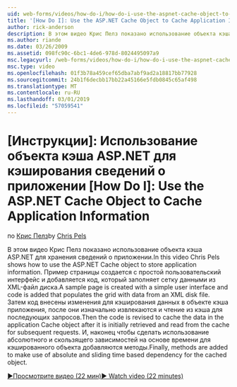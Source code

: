 ```yaml
---
uid: web-forms/videos/how-do-i/how-do-i-use-the-aspnet-cache-object-to-cache-application-information
title: '[How Do I]: Use the ASP.NET Cache Object to Cache Application Information | Microsoft Docs'
author: rick-anderson
description: В этом видео Крис Пелз показано использование объекта кэша ASP.NET для хранения сведений о приложении. Пример страницы создается с простой пользовательский интерфейс...
ms.author: riande
ms.date: 03/26/2009
ms.assetid: 098fc90c-6bc1-4de6-978d-8024495097a9
msc.legacyurl: /web-forms/videos/how-do-i/how-do-i-use-the-aspnet-cache-object-to-cache-application-information
msc.type: video
ms.openlocfilehash: 01f3b78a459cef65dba7abf9ad2a18817bb77928
ms.sourcegitcommit: 24b1f6decbb17bb22a45166e5fdb0845c65af498
ms.translationtype: MT
ms.contentlocale: ru-RU
ms.lasthandoff: 03/01/2019
ms.locfileid: "57059541"
---
```

<a name="how-do-i-use-the-aspnet-cache-object-to-cache-application-information"></a>[Инструкции]: Использование объекта кэша ASP.NET для кэширования сведений о приложении
[How Do I]: Use the ASP.NET Cache Object to Cache Application Information
====================
<span data-ttu-id="98dfc-104">по [Крис Пелз](https://twitter.com/chrispels)</span><span class="sxs-lookup"><span data-stu-id="98dfc-104">by [Chris Pels](https://twitter.com/chrispels)</span></span>

<span data-ttu-id="98dfc-105">В этом видео Крис Пелз показано использование объекта кэша ASP.NET для хранения сведений о приложении.</span><span class="sxs-lookup"><span data-stu-id="98dfc-105">In this video Chris Pels shows how to use the ASP.NET Cache object to store application information.</span></span> <span data-ttu-id="98dfc-106">Пример страницы создается с простой пользовательский интерфейс и добавляется код, который заполняет сетку данными из XML-файл диска.</span><span class="sxs-lookup"><span data-stu-id="98dfc-106">A sample page is created with a simple user interface and code is added that populates the grid with data from an XML disk file.</span></span> <span data-ttu-id="98dfc-107">Затем код внесены изменения для кэширования данных в объекте кэша приложения, после они изначально извлекаются и чтение из кэша для последующих запросов.</span><span class="sxs-lookup"><span data-stu-id="98dfc-107">Then the code is revised to cache the data in the application Cache object after it is initially retrieved and read from the cache for subsequent requests.</span></span> <span data-ttu-id="98dfc-108">И, наконец чтобы сделать использование абсолютного и скользящего зависимостей на основе времени для кэшированного объекта добавляются методы.</span><span class="sxs-lookup"><span data-stu-id="98dfc-108">Finally, methods are added to make use of absolute and sliding time based dependency for the cached object.</span></span>

[<span data-ttu-id="98dfc-109">&#9654;Просмотрите видео (22 мин)</span><span class="sxs-lookup"><span data-stu-id="98dfc-109">&#9654; Watch video (22 minutes)</span></span>](https://channel9.msdn.com/Blogs/ASP-NET-Site-Videos/how-do-i-use-the-aspnet-cache-object-to-cache-application-information)
